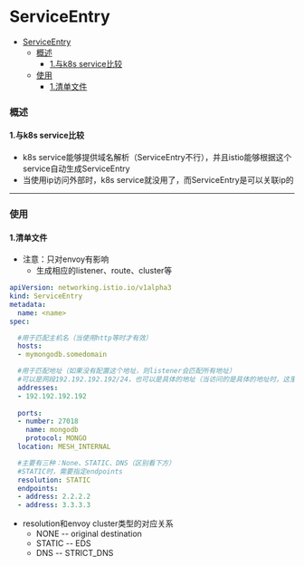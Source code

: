 # ServiceEntry

<!-- @import "[TOC]" {cmd="toc" depthFrom=1 depthTo=6 orderedList=false} -->
<!-- code_chunk_output -->

- [ServiceEntry](#serviceentry)
    - [概述](#概述)
      - [1.与k8s service比较](#1与k8s-service比较)
    - [使用](#使用)
      - [1.清单文件](#1清单文件)

<!-- /code_chunk_output -->

### 概述

#### 1.与k8s service比较

* k8s service能够提供域名解析（ServiceEntry不行），并且istio能够根据这个service自动生成ServiceEntry
* 当使用ip访问外部时，k8s service就没用了，而ServiceEntry是可以关联ip的

***

### 使用

#### 1.清单文件

* 注意：只对envoy有影响
  * 生成相应的listener、route、cluster等

```yaml
apiVersion: networking.istio.io/v1alpha3
kind: ServiceEntry
metadata:
  name: <name>
spec:

  #用于匹配主机名（当使用http等时才有效）
  hosts:
  - mymongodb.somedomain

  #用于匹配地址（如果没有配置这个地址，则listener会匹配所有地址）
  #可以是网段192.192.192.192/24，也可以是具体的地址（当访问的是具体的地址时，这里必须也是具体的地址）
  addresses:
  - 192.192.192.192
  
  ports:
  - number: 27018
    name: mongodb
    protocol: MONGO
  location: MESH_INTERNAL

  #主要有三种：None、STATIC、DNS（区别看下方）
  #STATIC时，需要指定endpoints
  resolution: STATIC
  endpoints:
  - address: 2.2.2.2
  - address: 3.3.3.3
```

* resolution和envoy cluster类型的对应关系
  * NONE -- original destination
  * STATIC -- EDS
  * DNS -- STRICT_DNS
